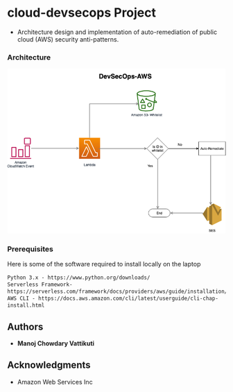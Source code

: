# cloud-devsecops Project
* Architecture design and implementation of auto-remediation of public cloud (AWS) security anti-patterns.

### Architecture 
![Devsecops-AWS](https://github.com/ManojVattikuti/cloud-devsecops/blob/master/AWS/devsecops-aws.png)

### Prerequisites

Here is some of the software required to install locally on the laptop

```
Python 3.x - https://www.python.org/downloads/
Serverless Framework- https://serverless.com/framework/docs/providers/aws/guide/installation/
AWS CLI - https://docs.aws.amazon.com/cli/latest/userguide/cli-chap-install.html
```


## Authors

* **Manoj Chowdary Vattikuti**

## Acknowledgments

* Amazon Web Services Inc